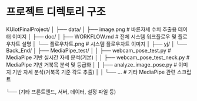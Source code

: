 # 프로젝트 디렉토리 구조 

KUiotFinalProject/
│
├── data/
│ ├── image.png # 바른자세 수치 추출용 데이터 이미지
│ 
├── doc/
│ ├── WORKFLOW.md # 전체 시스템 워크플로우 및 플로우차트 설명
│ └── 플로우차트.png # 시스템 플로우차트 이미지
│
├── yj/
│ └── Back_End/
│ ├── MediaPipe_test/
│ │ ├── webcam_pose_test.py # MediaPipe 기반 실시간 자세 분석(기본)
│ │ ├── webcam_pose_test_neck.py # MediaPipe 기반 거북목 분석 및 등급화
│ │ ├── analyze_image_pose.py # 이미지 기반 자세 분석(거북목 기준 각도 추출)
│ │ └── ... # 기타 MediaPipe 관련 스크립트
<!-- │ │
│ └── OpenPose/
│ ├── webcam_pose_test.py # OpenPose 기반 실시간 자세 분석
│ ├── person_tracker.py # OpenPose 기반 특정 인물 추적 기능
│ ├── README.md # OpenPose 사용법 및 설치 안내
│ ├── INSTALL.md # OpenPose 설치 상세 가이드
│ └── ... # 기타 OpenPose 관련 스크립트
│ -->
└── (기타 프론트엔드, 서버, 데이터, 설정 파일 등)